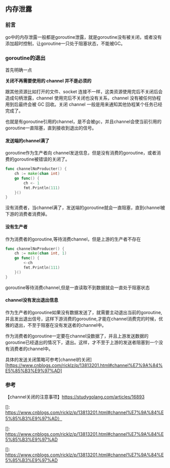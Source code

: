 ## 内存泄露

### 前言

go中的内存泄露一般都是goroutine泄露，就是goroutine没有被关闭，或者没有添加超时控制，让goroutine一只处于阻塞状态，不能被GC。  

### goroutine的退出

首先明确一点  

**关闭不再需要使用的 channel 并不是必须的**
 
跟其他资源比如打开的文件、socket 连接不一样，这类资源使用完后不关闭后会造成句柄泄露，channel 使用完后不关闭也没有关系，channel 没有被任何协程用到后最终会被 GC 回收。关闭 channel 一般是用来通知其他协程某个任务已经完成了。  

也就是有goroutine引用的channel，是不会被gc，并且channel会使当前引用的goroutine一直阻塞，直到接收到退出的信号。  

#### 发送端的channel满了

goroutine作为生产者向 channel发送信息，但是没有消费的goroutine，或者消费的goroutine被错误的关闭了。  

```go
func channelNoProducter() {
	ch := make(chan int)
	go func() {
		ch <- 1
		fmt.Println(111)
	}()
}
```

没有消费者，当channel满了，发送端的goroutine就会一直阻塞，直到channel被下游的消费者消费掉。  

#### 没有生产者

作为消费者的goroutine,等待消费channel，但是上游的生产者不存在  

```go
func channelNoProducer() {
	ch := make(chan int, 1)
	go func() {
		<-ch
		fmt.Println(111)
	}()
}
```

goroutine等待消费channel,但是一直读取不到数据就会一直处于阻塞状态  

#### channel没有发出退出信息

作为生产者的goroutine如果没有数据发送了，就需要主动退出当前的goroutine,并且发出退出信号，这样下游消费的goroutine,才能在channel消费完的时候，优雅的退出，不至于阻塞在没有发送者的channel中。  

作为消费者的goroutine一定要在channel没数据了，并且上游发送数据的goroutine已经退出的情况下，退出。这样，才不至于上游的发送者阻塞到一个没有消费者的channel中。  

具体的发送关闭策略可参考[channel的关闭][https://www.cnblogs.com/ricklz/p/13813201.html#channel%E7%9A%84%E5%85%B3%E9%97%AD]














### 参考
【channel关闭的注意事项】https://studygolang.com/articles/16893  

[]: https://www.cnblogs.com/ricklz/p/13813201.html#channel%E7%9A%84%E5%85%B3%E9%97%AD）

[]: https://www.cnblogs.com/ricklz/p/13813201.html#channel%E7%9A%84%E5%85%B3%E9%97%AD

[]: https://www.cnblogs.com/ricklz/p/13813201.html#channel%E7%9A%84%E5%85%B3%E9%97%AD